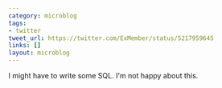 ```yaml
---
category: microblog
tags:
- twitter
tweet_url: https://twitter.com/ExMember/status/5217959645
links: []
layout: microblog
---
```

I might have to write some SQL. I'm not happy about this.
